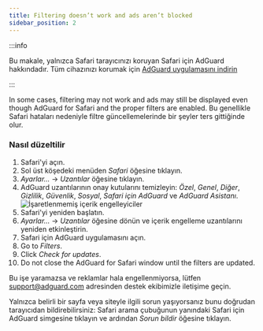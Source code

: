 ```yaml
---
title: Filtering doesn’t work and ads aren’t blocked
sidebar_position: 2
---
```


:::info

Bu makale, yalnızca Safari tarayıcınızı koruyan Safari için AdGuard hakkındadır. Tüm cihazınızı korumak için [AdGuard uygulamasını indirin](https://agrd.io/download-kb-adblock)

:::

In some cases, filtering may not work and ads may still be displayed even though AdGuard for Safari and the proper filters are enabled. Bu genellikle Safari hataları nedeniyle filtre güncellemelerinde bir şeyler ters gittiğinde olur.

### Nasıl düzeltilir

1. Safari'yi açın.
2. Sol üst köşedeki menüden _Safari_ öğesine tıklayın.
3. _Ayarlar…_ → _Uzantılar_ öğesine tıklayın.
4. AdGuard uzantılarının onay kutularını temizleyin: _Özel_, _Genel_, _Diğer_, _Gizlilik_, _Güvenlik_, _Sosyal_, _Safari için AdGuard_ ve _AdGuard Asistanı_.
    ![İşaretlenmemiş içerik engelleyiciler](https://cdn.adtidy.org/content/Kb/ad_blocker/safari/adg-safari-unchecked-cbs.png)
5. Safari'yi yeniden başlatın.
6. _Ayarlar..._ → _Uzantılar_ öğesine dönün ve içerik engelleme uzantılarını yeniden etkinleştirin.
7. Safari için AdGuard uygulamasını açın.
8. Go to _Filters_.
9. Click _Check for updates_.
10. Do not close the AdGuard for Safari window until the filters are updated.

Bu işe yaramazsa ve reklamlar hala engellenmiyorsa, lütfen support@adguard.com adresinden destek ekibimizle iletişime geçin.

Yalnızca belirli bir sayfa veya siteyle ilgili sorun yaşıyorsanız bunu doğrudan tarayıcıdan bildirebilirsiniz: Safari arama çubuğunun yanındaki Safari için AdGuard simgesine tıklayın ve ardından _Sorun bildir_ öğesine tıklayın.
